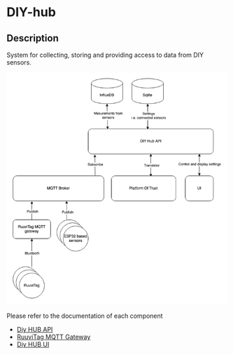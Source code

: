 # DIY-hub

## Description

System for collecting, storing and providing access to data from DIY sensors.

![DIY Hub](diy_hub.png?raw=true)

Please refer to the documentation of each component

 - [Diy HUB API](https://github.com/PlatformOfTrust/DIY-hub/tree/master/sensor-api)
 - [RuuviTag MQTT Gateway](https://github.com/PlatformOfTrust/DIY-hub/tree/master/ruuvitag-mqtt-gateway)
 - [Diy HUB UI](https://github.com/PlatformOfTrust/DIY-hub/tree/master/sensor-ui)